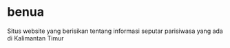 # benua
Situs website yang berisikan tentang informasi seputar parisiwasa yang ada di Kalimantan Timur

